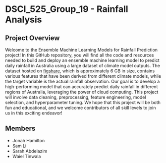 # DSCI_525_Group_19 - Rainfall Analysis

## Project Overview
Welcome to the Ensemble Machine Learning Models for Rainfall Prediction project! In this GitHub repository, you will find all the code and resources needed to build and deploy an ensemble machine learning model to predict daily rainfall in Australia using a large dataset of climate model outputs. The dataset hosted on [figshare](https://figshare.com/articles/dataset/Daily_rainfall_over_NSW_Australia/14096681), which is approximately 6 GB in size, contains various features that have been derived from different climate models, while the target variable is the actual rainfall observation. Our goal is to develop a high-performing model that can accurately predict daily rainfall in different regions of Australia, leveraging the power of cloud computing. This project will involve data cleaning, preprocessing, feature engineering, model selection, and hyperparameter tuning. We hope that this project will be both fun and educational, and we welcome contributors of all skill levels to join us in this exciting endeavor!

## Members
- Jonah Hamilton
- Sam Li
- Sarah Abdelazim
- Waiel Tinwala
